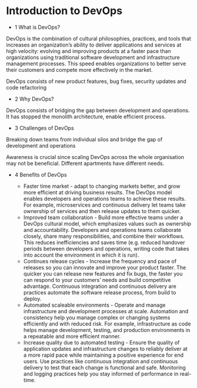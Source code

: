 # Introduction to DevOps

- 1 What is DevOps?

DevOps is the combination of cultural philosophies, practices, and tools that increases an organization’s ability to 
deliver applications and services at high velocity: evolving and improving products at a faster pace than organizations
using traditional software development and infrastructure management processes. This speed enables organizations to 
better serve their customers and compete more effectively in the market.

DevOps consists of new product features, bug fixes, security updates and code refactoring

- 2 Why DevOps?

DevOps consists of bridging the gap between development and operations. It has stopped the monolith architecture,
enable efficient process. 


- 3 Challenges of DevOps

Breaking down teams from individual silos and bridge the gap of development and operations 

Awareness is crucial since scaling DevOps across the whole organisation may not be beneficial. Different apartments have
different needs. 

- 4 Benefits of DevOps

    - Faster time market - adapt to changing markets better, and grow more efficient at driving business results. The 
    DevOps model enables developers and operations teams to achieve these results. For example, microservices and 
    continuous delivery let teams take ownership of services and then release updates to them quicker.   
    - Improved team collaboration - Build more effective teams under a DevOps cultural model, which emphasizes values 
    such as ownership and accountability. Developers and operations teams collaborate closely, share many 
    responsibilities, and combine their workflows. This reduces inefficiencies and saves time (e.g. reduced handover 
    periods between developers and operations, writing code that takes into account the environment in which it is run).     
    - Continues release cycles - Increase the frequency and pace of releases so you can innovate and improve your
     product faster. The quicker you can release new features and fix bugs, the faster you can respond to your 
     customers’ needs and build competitive advantage. Continuous integration and continuous delivery are practices 
      automate the software release process, from build to deploy.   
    - Automated scaleable environments - Operate and manage infrastructure and development processes at scale. 
    Automation and consistency help you manage complex or changing systems efficiently and with reduced risk. 
    For example, infrastructure as code helps manage development, testing, and production environments in a 
    repeatable and more efficient manner.   
    - Increase quality due to automated testing - Ensure the quality of application updates and infrastructure changes
     to reliably deliver at a more rapid pace while maintaining a positive experience for end users. Use 
     practices like continuous integration and continuous delivery to test that each change is functional and safe. 
     Monitoring and logging practices help you stay informed of performance in real-time.
